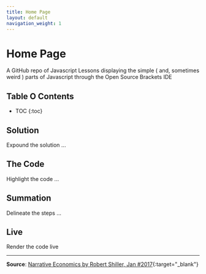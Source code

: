 ```yaml
---
title: Home Page
layout: default
navigation_weight: 1
---
```

# Home Page

A GitHub repo of Javascript Lessons displaying the simple ( and, sometimes weird ) parts of Javascript through the Open Source Brackets IDE

## Table O Contents

- TOC
{:toc}

## Solution

Expound the solution ...

## The Code

Highlight the code ...

## Summation

Delineate the steps ...

## Live

Render the code live

***

**Source**: [Narrative Economics by Robert Shiller, Jan #2017](http://cowles.yale.edu/sites/default/files/files/pub/d20/d2069.pdf){:target="_blank"}